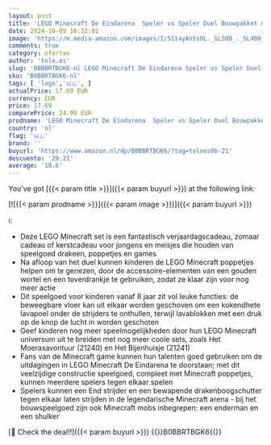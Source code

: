 ```yaml
---
layout: post
title: 'LEGO Minecraft De Eindarena  Speler vs Speler Duel Bouwpakket met Lava  Enderdraak en Enderman Poppetje  Speelgoed voor Kinderen  Cadeau voor Jongens en Meisjes vanaf 8 jaar 21242'
date: 2024-10-09 16:32:01
image: 'https://m.media-amazon.com/images/I/511ayAnSs0L._SL500_._SL400_.jpg'
comments: true
category: ofertas
author: 'tole.es'
slug: 'B0BBRTBGK6-nl LEGO Minecraft De Eindarena Speler vs Speler Duel...'
sku: 'B0BBRTBGK6-nl'
tags: [ 'lego','🇳🇱', ]
actualPrice: 17.69 EUR
currency: EUR
price: 17.69
comparePrice: 24.99 EUR
prodname: 'LEGO Minecraft De Eindarena  Speler vs Speler Duel Bouwpakket met Lava  Enderdraak en Enderman Poppetje  Speelgoed voor Kinderen  Cadeau voor Jongens en Meisjes vanaf 8 jaar 21242'
country: 'nl'
flag: '🇳🇱'
brand: ''
buyurl: 'https://www.amazon.nl/dp/B0BBRTBGK6/?tag=tolees0b-21'
descuento: '29.21'
average: '18.6'
---
```


You've got [{{< param title >}}]({{< param buyurl >}}) at the following link:

[![{{< param prodname >}}]({{< param image >}})]({{< param buyurl >}})

ℹ️:

- Deze LEGO Minecraft set is een fantastisch verjaardagscadeau, zomaar cadeau of kerstcadeau voor jongens en meisjes die houden van speelgoed drakeen, poppetjes en games
- Na afloop van het duel kunnen kinderen de LEGO Minecraft poppetjes helpen om te genezen, door de accessoire-elementen van een gouden wortel en een toverdrankje te gebruiken, zodat ze klaar zijn voor nog meer actie
- Dit speelgoed voor kinderen vanaf 8 jaar zit vol leuke functies: de beweegbare vloer kan uit elkaar worden geschoven om een kokendhete lavapoel onder de strijders te onthullen, terwijl lavablokken met een druk op de knop de lucht in worden geschoten
- Geef kinderen nog meer speelmogelijkheden door hun LEGO Minecraft universum uit te breiden met nog meer coole sets, zoals Het Moerasavontuur (21240) en Het Bijenhuisje (21241)
- Fans van de Minecraft game kunnen hun talenten goed gebruiken om de uitdagingen in LEGO Minecraft De Eindarena te doorstaan; met dit veelzijdige constructie speelgoed, compleet met Minecraft poppetjes, kunnen meerdere spelers tegen elkaar spelen
- Spelers kunnen een End strijder en een bewapende drakenboogschutter tegen elkaar laten strijden in de legendarische Minecraft arena - bij het bouwspeelgoed zijn ook Minecraft mobs inbegrepen: een enderman en een shulker

[🛒 Check the deal!!]({{< param buyurl >}})
{{<world>}}B0BBRTBGK6{{</world>}}
